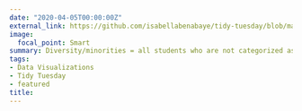 ```yaml
---
date: "2020-04-05T00:00:00Z"
external_link: https://github.com/isabellabenabaye/tidy-tuesday/blob/master/2020/11_college/README.md
image:
  focal_point: Smart
summary: Diversity/minorities = all students who are not categorized as white, race unknown, or a nonresident. Student diversity data from [The Chronicle of Higher Education](https://www.chronicle.com/interactives/student-diversity-2016) (2016).
tags:
- Data Visualizations
- Tidy Tuesday
- featured
title:
---
```

